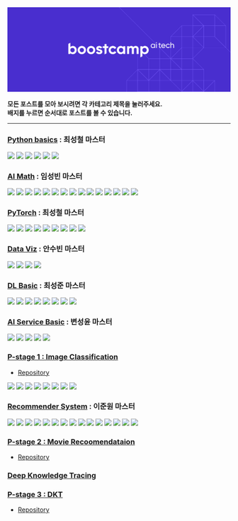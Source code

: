 <div align="center">
   <img src="/images/boostcamp_logo.png"/>
</div>

**모든 포스트를 모아 보시려면 각 카테고리 제목을 눌러주세요.**  
**배지를 누르면 순서대로 포스트를 볼 수 있습니다.**

---

### [Python basics](https://cow-coding.github.io/categories/python/) : 최성철 마스터

[![](https://img.shields.io/badge/Python%20|%201-c64747?style=flat&logo=python&logoColor=ffffff)](https://cow-coding.github.io/posts/day1_python1/) [![](https://img.shields.io/badge/Python%20|%202-c85544?style=flat&logo=python&logoColor=ffffff)](https://cow-coding.github.io/posts/day1_pythonic_code/) [![](https://img.shields.io/badge/Python%20|%203-c86142?style=flat&logo=python&logoColor=ffffff)](https://cow-coding.github.io/posts/day2_1_python_oop/) [![](https://img.shields.io/badge/Python%20|%204-c86e42?style=flat&logo=python&logoColor=ffffff)](https://cow-coding.github.io/posts/day2_2_module_package/) [![](https://img.shields.io/badge/Python%20|%205-c77a43?style=flat&logo=python&logoColor=ffffff)](https://cow-coding.github.io/posts/day3_1_numpy/) [![](https://img.shields.io/badge/Python%20|%206-c68547?style=flat&logo=python&logoColor=ffffff)](https://cow-coding.github.io/posts/day5_1_pandas/)

### [AI Math](https://cow-coding.github.io/categories/ai-math/)  : 임성빈 마스터

[![](https://img.shields.io/badge/AI%20Math%20|%201-c68547?style=flat&logo=wolfram&logoColor=ffffff)](https://cow-coding.github.io/posts/day1_python1/) [![](https://img.shields.io/badge/AI%20Math%20|%202-c68744?style=flat&logo=wolfram&logoColor=ffffff)](https://cow-coding.github.io/posts/day1_pythonic_code/) [![](https://img.shields.io/badge/AI%20Math%20|%203-c68a41?style=flat&logo=wolfram&logoColor=ffffff)](https://cow-coding.github.io/posts/day2_1_python_oop/) [![](https://img.shields.io/badge/AI%20Math%20|%204-c68d3e?style=flat&logo=wolfram&logoColor=ffffff)](https://cow-coding.github.io/posts/day2_2_module_package/) [![](https://img.shields.io/badge/AI%20Math%20|%205-c6903b?style=flat&logo=wolfram&logoColor=ffffff)](https://cow-coding.github.io/posts/day3_1_numpy/) [![](https://img.shields.io/badge/AI%20Math%20|%206-c59238?style=flat&logo=wolfram&logoColor=ffffff)](https://cow-coding.github.io/posts/day5_1_pandas/) [![](https://img.shields.io/badge/AI%20Math%20|%207-c49534?style=flat&logo=wolfram&logoColor=ffffff)](https://cow-coding.github.io/posts/day6_torch1/) [![](https://img.shields.io/badge/AI%20Math%20|%208-c39831?style=flat&logo=wolfram&logoColor=ffffff)](https://cow-coding.github.io/posts/day6_torch2/) [![](https://img.shields.io/badge/AI%20Math%20|%209-c19c2e?style=flat&logo=wolfram&logoColor=ffffff)](https://cow-coding.github.io/posts/day7_torch3/) [![](https://img.shields.io/badge/AI%20Math%20|%2010-bf9f2b?style=flat&logo=wolfram&logoColor=ffffff)](https://cow-coding.github.io/posts/day7_torch4/) [![](https://img.shields.io/badge/AI%20Math%20|%2011-bda228?style=flat&logo=wolfram&logoColor=ffffff)](https://cow-coding.github.io/posts/day8_torch5/) [![](https://img.shields.io/badge/AI%20Math%20|%2012-baa526?style=flat&logo=wolfram&logoColor=ffffff)](https://cow-coding.github.io/posts/day8_torch6/) [![](https://img.shields.io/badge/AI%20Math%20|%2013-b8a823?style=flat&logo=wolfram&logoColor=ffffff)](https://cow-coding.github.io/posts/day9_torch7/) [![](https://img.shields.io/badge/AI%20Math%20|%2014-b4ac21?style=flat&logo=wolfram&logoColor=ffffff)](https://cow-coding.github.io/posts/day9_torch8/) [![](https://img.shields.io/badge/AI%20Math%20|%2015-b1af1f?style=flat&logo=wolfram&logoColor=ffffff)](https://cow-coding.github.io/posts/module/)

### [PyTorch](https://cow-coding.github.io/categories/python/) : 최성철 마스터

[![](https://img.shields.io/badge/PyTorch%20|%207-b7b70a?style=flat&logo=pytorch&logoColor=ffffff)](https://cow-coding.github.io/posts/day6_torch1/) [![](https://img.shields.io/badge/PyTorch%20|%208-b3b70a?style=flat&logo=pytorch&logoColor=ffffff)](https://cow-coding.github.io/posts/day6_torch2/) [![](https://img.shields.io/badge/PyTorch%20|%209-afb60a?style=flat&logo=pytorch&logoColor=ffffff)](https://cow-coding.github.io/posts/day7_torch3/) [![](https://img.shields.io/badge/PyTorch%20|%2010-aab60b?style=flat&logo=pytorch&logoColor=ffffff)](https://cow-coding.github.io/posts/day7_torch4/) [![](https://img.shields.io/badge/PyTorch%20|%2011-a6b60b?style=flat&logo=pytorch&logoColor=ffffff)](https://cow-coding.github.io/posts/day8_torch5/) [![](https://img.shields.io/badge/PyTorch%20|%2012-a1b50c?style=flat&logo=pytorch&logoColor=ffffff)](https://cow-coding.github.io/posts/day8_torch6/) [![](https://img.shields.io/badge/PyTorch%20|%2013-9db50e?style=flat&logo=pytorch&logoColor=ffffff)](https://cow-coding.github.io/posts/day9_torch7/) [![](https://img.shields.io/badge/PyTorch%20|%2014-99b40f?style=flat&logo=pytorch&logoColor=ffffff)](https://cow-coding.github.io/posts/day9_torch8/) [![](https://img.shields.io/badge/PyTorch%20|%2015-94b411?style=flat&logo=pytorch&logoColor=ffffff)](https://cow-coding.github.io/posts/module/)

### [Data Viz](https://cow-coding.github.io/categories/data-viz/) : 안수빈 마스터

[![](https://img.shields.io/badge/Viz%20|%201-94b411?style=flat&logo=plotly&logoColor=ffffff)](https://cow-coding.github.io/posts/day11_viz_ot/) [![](https://img.shields.io/badge/Viz%20|%202-7bb90d?style=flat&logo=plotly&logoColor=ffffff)](https://cow-coding.github.io/posts/day11_viz1/) [![](https://img.shields.io/badge/Viz%20|%203-59be17?style=flat&logo=plotly&logoColor=ffffff)](https://cow-coding.github.io/posts/day12_viz2/) [![](https://img.shields.io/badge/Viz%20|%204-13c227?style=flat&logo=plotly&logoColor=ffffff)](https://cow-coding.github.io/posts/day12_viz3/)

### [DL Basic](https://cow-coding.github.io/categories/dl-basic/) : 최성준 마스터

[![](https://img.shields.io/badge/DL%20Basic%20|%201-1fb143?style=flat&logo=microsoftazure&logoColor=ffffff)](https://cow-coding.github.io/posts/day13_1_history/) [![](https://img.shields.io/badge/DL%20Basic%20|%202-16b14f?style=flat&logo=microsoftazure&logoColor=ffffff)](https://cow-coding.github.io/posts/day13_2_mlp/) [![](https://img.shields.io/badge/DL%20Basic%20|%203-0cb25a?style=flat&logo=microsoftazure&logoColor=ffffff)](https://cow-coding.github.io/posts/day13_3_optimization/) [![](https://img.shields.io/badge/DL%20Basic%20|%204-05b264?style=flat&logo=microsoftazure&logoColor=ffffff)](https://cow-coding.github.io/posts/day14_1_cnn/) [![](https://img.shields.io/badge/DL%20Basic%20|%205-04b26d?style=flat&logo=microsoftazure&logoColor=ffffff)](https://cow-coding.github.io/posts/day14_2_cvapps/) [![](https://img.shields.io/badge/DL%20Basic%20|%206-0ab276?style=flat&logo=microsoftazure&logoColor=ffffff)](https://cow-coding.github.io/posts/day14_3_gen1/) [![](https://img.shields.io/badge/DL%20Basic%20|%207-14b17e?style=flat&logo=microsoftazure&logoColor=ffffff)](https://cow-coding.github.io/posts/day16_rnn/) [![](https://img.shields.io/badge/DL%20Basic%20|%208-1fb185?style=flat&logo=microsoftazure&logoColor=ffffff)](https://cow-coding.github.io/posts/day16_transformer/)

### [AI Service Basic](https://cow-coding.github.io/categories/production/) : 변성윤 마스터

[![](https://img.shields.io/badge/AI%20Service%20|%201-1fb185?style=flat&logo=apachespark&logoColor=ffffff)](https://cow-coding.github.io/posts/day18_1_mllifecycle/) [![](https://img.shields.io/badge/AI%20Service%20|%202-06b192?style=flat&logo=apachespark&logoColor=ffffff)](https://cow-coding.github.io/posts/day18_2_linux/) [![](https://img.shields.io/badge/AI%20Service%20|%203-00b19e?style=flat&logo=apachespark&logoColor=ffffff)](https://cow-coding.github.io/posts/day18_docker/) [![](https://img.shields.io/badge/AI%20Service%20|%204-05b0a9?style=flat&logo=apachespark&logoColor=ffffff)](https://cow-coding.github.io/posts/day18_MLflow/) [![](https://img.shields.io/badge/AI%20Service%20|%205-1fafb1?style=flat&logo=apachespark&logoColor=ffffff)](https://cow-coding.github.io/posts/day19_1_service_model/)

### [P-stage 1 : Image Classification](https://cow-coding.github.io/categories/p-stage/)
- [Repository](https://github.com/cow-coding/boostcamp-3rd-level1-image-classification)

[![](https://img.shields.io/badge/Project%20|%201-1fafb1?style=flat&logo=weightsandbiases&logoColor=ffffff)](https://cow-coding.github.io/posts/day23_pstage1/) [![](https://img.shields.io/badge/Project%20|%202-00a8b4?style=flat&logo=weightsandbiases&logoColor=ffffff)](https://cow-coding.github.io/posts/day24_pstage2/) [![](https://img.shields.io/badge/Project%20|%203-00a2b6?style=flat&logo=weightsandbiases&logoColor=ffffff)](https://cow-coding.github.io/posts/day25_pstage3/) [![](https://img.shields.io/badge/Project%20|%204-009bb7?style=flat&logo=weightsandbiases&logoColor=ffffff)](https://cow-coding.github.io/posts/day26_pstage4/) [![](https://img.shields.io/badge/Project%20|%205-0093b7?style=flat&logo=weightsandbiases&logoColor=ffffff)](https://cow-coding.github.io/posts/day27_pstage5/) [![](https://img.shields.io/badge/Project%20|%206-008cb7?style=flat&logo=weightsandbiases&logoColor=ffffff)](https://cow-coding.github.io/posts/day28_pstage6/) [![](https://img.shields.io/badge/Project%20|%207-0084b4?style=flat&logo=weightsandbiases&logoColor=ffffff)](https://cow-coding.github.io/posts/day29_pstage9/) [![](https://img.shields.io/badge/Project%20|%208-1f7cb1?style=flat&logo=weightsandbiases&logoColor=ffffff)](https://cow-coding.github.io/posts/day31_pstage_10/)

### [Recommender System](https://cow-coding.github.io/categories/추천-시스템-이론/) : 이준원 마스터

[![](https://img.shields.io/badge/RecSys%20|%201-1f7cb1?style=flat&logo=spotify&logoColor=ffffff)](https://cow-coding.github.io/posts/day32_recsysbasic1/) [![](https://img.shields.io/badge/RecSys%20|%202-0378b3?style=flat&logo=spotify&logoColor=ffffff)](https://cow-coding.github.io/posts/day32_recsysbasic2/) [![](https://img.shields.io/badge/RecSys%20|%203-0074b5?style=flat&logo=spotify&logoColor=ffffff)](https://cow-coding.github.io/posts/day32_recsysbasic3/) [![](https://img.shields.io/badge/RecSys%20|%204-0070b6?style=flat&logo=spotify&logoColor=ffffff)](https://cow-coding.github.io/posts/day32_recsysbasic4/) [![](https://img.shields.io/badge/RecSys%20|%205-006bb7?style=flat&logo=spotify&logoColor=ffffff)](https://cow-coding.github.io/posts/day33_recsysbasic5/) [![](https://img.shields.io/badge/RecSys%20|%206-0067b9?style=flat&logo=spotify&logoColor=ffffff)](https://cow-coding.github.io/posts/day34_recsysbasic6/) [![](https://img.shields.io/badge/RecSys%20|%207-0062b9?style=flat&logo=spotify&logoColor=ffffff)](https://cow-coding.github.io/posts/day35_recsysbasic7/) [![](https://img.shields.io/badge/RecSys%20|%208-005dba?style=flat&logo=spotify&logoColor=ffffff)](https://cow-coding.github.io/posts/day35_recsysbasic8/) [![](https://img.shields.io/badge/RecSys%20|%209-0058ba?style=flat&logo=spotify&logoColor=ffffff)](https://cow-coding.github.io/posts/day35_recsysbasic9/) [![](https://img.shields.io/badge/RecSys%20|%2010-0053ba?style=flat&logo=spotify&logoColor=ffffff)](https://cow-coding.github.io/posts/day36_recsys1/) [![](https://img.shields.io/badge/RecSys%20|%2011-004db9?style=flat&logo=spotify&logoColor=ffffff)](https://cow-coding.github.io/posts/day36_recsys2/) [![](https://img.shields.io/badge/RecSys%20|%2012-0047b8?style=flat&logo=spotify&logoColor=ffffff)](https://cow-coding.github.io/posts/day38_recsys3/) [![](https://img.shields.io/badge/RecSys%20|%2013-0041b6?style=flat&logo=spotify&logoColor=ffffff)](https://cow-coding.github.io/posts/day38_recsys4/) [![](https://img.shields.io/badge/RecSys%20|%2014-063ab4?style=flat&logo=spotify&logoColor=ffffff)](https://cow-coding.github.io/posts/day39_recsys5/) [![](https://img.shields.io/badge/RecSys%20|%2015-1f32b1?style=flat&logo=spotify&logoColor=ffffff)](https://cow-coding.github.io/posts/day40_recsys6/)

### [P-stage 2 : Movie Recoomendataion]()
- [Repository](https://github.com/cow-coding/boostcamp-3rd-level2-movie-recommendation)

### [Deep Knowledge Tracing](https://cow-coding.github.io/categories/DKT/)

### [P-stage 3 : DKT]()
- [Repository]()